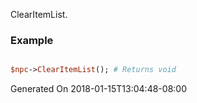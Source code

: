 ClearItemList.
### Example

```perl

$npc->ClearItemList(); # Returns void
```


Generated On 2018-01-15T13:04:48-08:00